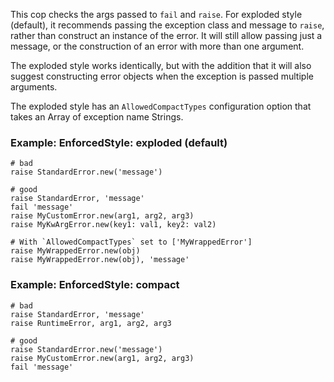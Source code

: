 This cop checks the args passed to `fail` and `raise`. For exploded
style (default), it recommends passing the exception class and message
to `raise`, rather than construct an instance of the error. It will
still allow passing just a message, or the construction of an error
with more than one argument.

The exploded style works identically, but with the addition that it
will also suggest constructing error objects when the exception is
passed multiple arguments.

The exploded style has an `AllowedCompactTypes` configuration
option that takes an Array of exception name Strings.

### Example: EnforcedStyle: exploded (default)
    # bad
    raise StandardError.new('message')

    # good
    raise StandardError, 'message'
    fail 'message'
    raise MyCustomError.new(arg1, arg2, arg3)
    raise MyKwArgError.new(key1: val1, key2: val2)

    # With `AllowedCompactTypes` set to ['MyWrappedError']
    raise MyWrappedError.new(obj)
    raise MyWrappedError.new(obj), 'message'

### Example: EnforcedStyle: compact
    # bad
    raise StandardError, 'message'
    raise RuntimeError, arg1, arg2, arg3

    # good
    raise StandardError.new('message')
    raise MyCustomError.new(arg1, arg2, arg3)
    fail 'message'